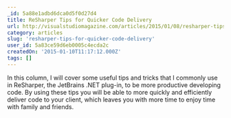 ```yaml
---
_id: 5a88e1adbd6dca0d5f0d27d4
title: ReSharper Tips for Quicker Code Delivery
url: http://visualstudiomagazine.com/articles/2015/01/08/resharper-tips-for-quicker-code-delivery.aspx
category: articles
slug: 'resharper-tips-for-quicker-code-delivery'
user_id: 5a83ce59d6eb0005c4ecda2c
createdOn: '2015-01-10T11:17:12.000Z'
tags: []
---
```


In this column, I will cover some useful tips and tricks that I commonly use in ReSharper, the JetBrains .NET plug-in, to be more productive developing code. By using these tips you will be able to more quickly and efficiently deliver code to your client, which leaves you with more time to enjoy time with family and friends.
